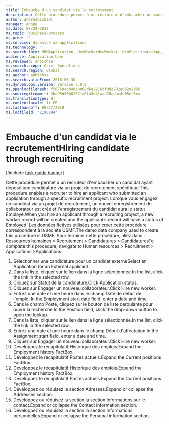 ```yaml
---
title: Embauche d'un candidat via le recrutement
description: Cette procédure permet à un recruteur d'embaucher un candidat ayant déposé une candidature via un projet de recrutement spécifique.
author: andreabichsel
manager: AnnBe
ms.date: 08/29/2018
ms.topic: business-process
ms.prod: ''
ms.service: dynamics-ax-applications
ms.technology: ''
ms.search.form: HRMApplication, HcmWorkerNewWorker, HcmPositionLookup, HcmWorker, HcmPosition, HcmPositionDateManager,  DefaultDashboard
audience: Application User
ms.reviewer: anbichse
ms.search.scope: Core, Operations
ms.search.region: Global
ms.author: anbichse
ms.search.validFrom: 2016-06-30
ms.dyn365.ops.version: Version 7.0.0
ms.openlocfilehash: f56769abb4da0068d6e2916df8dc782e662a2d56
ms.sourcegitcommit: 3ba95d50b8262fa0f43d4faad76adac4d05eb3ea
ms.translationtype: HT
ms.contentlocale: fr-FR
ms.lasthandoff: 09/27/2019
ms.locfileid: "2190394"
---
```

# <a name="hiring-candidate-through-recruiting"></a><span data-ttu-id="2a0a2-103">Embauche d'un candidat via le recrutement</span><span class="sxs-lookup"><span data-stu-id="2a0a2-103">Hiring candidate through recruiting</span></span>

[!include [task guide banner](../../includes/task-guide-banner.md)]

<span data-ttu-id="2a0a2-104">Cette procédure permet à un recruteur d'embaucher un candidat ayant déposé une candidature via un projet de recrutement spécifique.</span><span class="sxs-lookup"><span data-stu-id="2a0a2-104">This procedure enables a recruiter to hire an applicant who submitted an application through a specific recruitment project.</span></span> <span data-ttu-id="2a0a2-105">Lorsque vous engagez un candidat via un projet de recrutement, un nouvel enregistrement de collaborateur est créé et l'enregistrement du candidat aura le statut Employé.</span><span class="sxs-lookup"><span data-stu-id="2a0a2-105">When you hire an applicant through a recruiting project, a new worker record will be created and the applicant’s record will have a status of Employed.</span></span> <span data-ttu-id="2a0a2-106">Les données fictives utilisées pour créer cette procédure correspondent à la société USMF.</span><span class="sxs-lookup"><span data-stu-id="2a0a2-106">The demo data company used to create this procedure is USMF.</span></span> <span data-ttu-id="2a0a2-107">Pour terminer cette procédure, allez dans : Ressources humaines > Recrutement > Candidatures > Candidatures</span><span class="sxs-lookup"><span data-stu-id="2a0a2-107">To complete this procedure, navigate to Human resources > Recruitment > Applications >Applications</span></span> 

1. <span data-ttu-id="2a0a2-108">Sélectionner une candidature pour un candidat externe</span><span class="sxs-lookup"><span data-stu-id="2a0a2-108">Select an Application for an External applicant</span></span>
2. <span data-ttu-id="2a0a2-109">Dans la liste, cliquer sur le lien dans la ligne sélectionnée.</span><span class="sxs-lookup"><span data-stu-id="2a0a2-109">In the list, click the link in the selected row.</span></span>
3. <span data-ttu-id="2a0a2-110">Cliquez sur Statut de la candidature.</span><span class="sxs-lookup"><span data-stu-id="2a0a2-110">Click Application status.</span></span>
4. <span data-ttu-id="2a0a2-111">Cliquez sur Engager un nouveau collaborateur.</span><span class="sxs-lookup"><span data-stu-id="2a0a2-111">Click Hire new worker.</span></span>
5. <span data-ttu-id="2a0a2-112">Entrez une date et une heure dans le champ Date de début de l'emploi.</span><span class="sxs-lookup"><span data-stu-id="2a0a2-112">In the Employment start date field, enter a date and time.</span></span>
6. <span data-ttu-id="2a0a2-113">Dans le champ Poste, cliquez sur le bouton de liste déroulante pour ouvrir la recherche.</span><span class="sxs-lookup"><span data-stu-id="2a0a2-113">In the Position field, click the drop-down button to open the lookup.</span></span>
7. <span data-ttu-id="2a0a2-114">Dans la liste, cliquer sur le lien dans la ligne sélectionnée.</span><span class="sxs-lookup"><span data-stu-id="2a0a2-114">In the list, click the link in the selected row.</span></span>
8. <span data-ttu-id="2a0a2-115">Entrez une date et une heure dans le champ Début d'affectation.</span><span class="sxs-lookup"><span data-stu-id="2a0a2-115">In the Assignment start field, enter a date and time.</span></span>
9. <span data-ttu-id="2a0a2-116">Cliquez sur Engager un nouveau collaborateur.</span><span class="sxs-lookup"><span data-stu-id="2a0a2-116">Click Hire new worker.</span></span>
10. <span data-ttu-id="2a0a2-117">Développez le récapitulatif Historique des emplois.</span><span class="sxs-lookup"><span data-stu-id="2a0a2-117">Expand the Employment history FactBox.</span></span>
11. <span data-ttu-id="2a0a2-118">Développez le récapitulatif Postes actuels.</span><span class="sxs-lookup"><span data-stu-id="2a0a2-118">Expand the Current positions FactBox.</span></span>
12. <span data-ttu-id="2a0a2-119">Développez le récapitulatif Historique des emplois.</span><span class="sxs-lookup"><span data-stu-id="2a0a2-119">Expand the Employment history FactBox.</span></span>
13. <span data-ttu-id="2a0a2-120">Développez le récapitulatif Postes actuels.</span><span class="sxs-lookup"><span data-stu-id="2a0a2-120">Expand the Current positions FactBox.</span></span>
14. <span data-ttu-id="2a0a2-121">Développez ou réduisez la section Adresses.</span><span class="sxs-lookup"><span data-stu-id="2a0a2-121">Expand or collapse the Addresses section.</span></span>
15. <span data-ttu-id="2a0a2-122">Développez ou réduisez la section la section Informations sur le contact.</span><span class="sxs-lookup"><span data-stu-id="2a0a2-122">Expand or collapse the Contact information section.</span></span>
16. <span data-ttu-id="2a0a2-123">Développez ou réduisez la section la section Informations personnelles.</span><span class="sxs-lookup"><span data-stu-id="2a0a2-123">Expand or collapse the Personal information section.</span></span>

